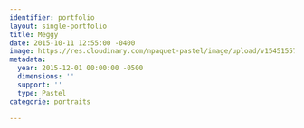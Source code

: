 ```yaml
---
identifier: portfolio
layout: single-portfolio
title: Meggy
date: 2015-10-11 12:55:00 -0400
image: https://res.cloudinary.com/npaquet-pastel/image/upload/v1545155706/Meggy-pastel-20-X-25-cm-2015.jpg
metadata:
  year: 2015-12-01 00:00:00 -0500
  dimensions: ''
  support: ''
  type: Pastel
categorie: portraits

---
```

